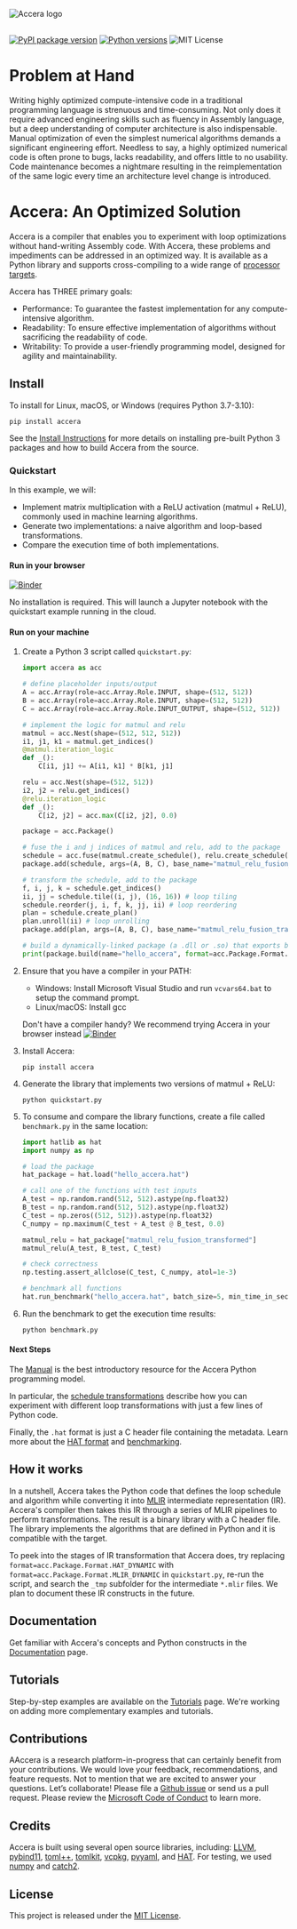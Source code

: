 ![Accera logo](https://microsoft.github.io/Accera/assets/Accera_darktext.png)
<div style="margin-bottom:30px"></div>

<a href="https://pypi.org/project/accera/"><img src="https://badge.fury.io/py/accera.svg" alt="PyPI package version"/></a> <a href="https://pypi.org/project/accera/"><img src="https://img.shields.io/pypi/pyversions/accera" alt="Python versions"/></a> ![MIT License](https://img.shields.io/pypi/l/accera)

# Problem at Hand
Writing highly optimized compute-intensive code in a traditional programming language is strenuous and time-consuming. Not only does it require advanced engineering skills such as fluency in Assembly language, but a deep understanding of computer architecture is also indispensable. Manual optimization of even the simplest numerical algorithms demands a significant engineering effort. Needless to say, a highly optimized numerical code is often prone to bugs, lacks readability, and offers little to no usability. Code maintenance becomes a nightmare resulting in the reimplementation of the same logic every time an architecture level change is introduced.


# Accera: An Optimized Solution

Accera is a compiler that enables you to experiment with loop optimizations without hand-writing Assembly code. With Accera, these problems and impediments can be addressed in an optimized way. It is available as a Python library and supports cross-compiling to a wide range of [processor targets](https://github.com/microsoft/Accera/blob/main/accera/python/accera/Targets.py).

Accera has THREE primary goals:

* Performance: To guarantee the fastest implementation for any compute-intensive algorithm.
* Readability: To ensure effective implementation of algorithms without sacrificing the readability of code.
* Writability: To provide a user-friendly programming model, designed for agility and maintainability.


## Install

To install for Linux, macOS, or Windows (requires Python 3.7-3.10):

```shell
pip install accera
```

See the [Install Instructions](https://microsoft.github.io/Accera/Install/) for more details on installing pre-built Python 3 packages and how to build Accera from the source.


### Quickstart

In this example, we will:

* Implement matrix multiplication with a ReLU activation (matmul + ReLU), commonly used in machine learning algorithms.
* Generate two implementations: a naive algorithm and loop-based transformations.
* Compare the execution time of both implementations.


#### Run in your browser

<!-- Using a demo branch to support minimal binder deployment without a full rebuild -->
[![Binder](https://mybinder.org/badge_logo.svg)](https://mybinder.org/v2/gh/microsoft/Accera/demos?labpath=docs%2Fdemos%2Fquickstart.ipynb)

No installation is required. This will launch a Jupyter notebook with the quickstart example running in the cloud.

#### Run on your machine

1. Create a Python 3 script called `quickstart.py`:

    ```python
    import accera as acc

    # define placeholder inputs/output
    A = acc.Array(role=acc.Array.Role.INPUT, shape=(512, 512))
    B = acc.Array(role=acc.Array.Role.INPUT, shape=(512, 512))
    C = acc.Array(role=acc.Array.Role.INPUT_OUTPUT, shape=(512, 512))

    # implement the logic for matmul and relu
    matmul = acc.Nest(shape=(512, 512, 512))
    i1, j1, k1 = matmul.get_indices()
    @matmul.iteration_logic
    def _():
        C[i1, j1] += A[i1, k1] * B[k1, j1]

    relu = acc.Nest(shape=(512, 512))
    i2, j2 = relu.get_indices()
    @relu.iteration_logic
    def _():
        C[i2, j2] = acc.max(C[i2, j2], 0.0)

    package = acc.Package()

    # fuse the i and j indices of matmul and relu, add to the package
    schedule = acc.fuse(matmul.create_schedule(), relu.create_schedule(), partial=2)
    package.add(schedule, args=(A, B, C), base_name="matmul_relu_fusion_naive")

    # transform the schedule, add to the package
    f, i, j, k = schedule.get_indices()
    ii, jj = schedule.tile((i, j), (16, 16)) # loop tiling
    schedule.reorder(j, i, f, k, jj, ii) # loop reordering
    plan = schedule.create_plan()
    plan.unroll(ii) # loop unrolling
    package.add(plan, args=(A, B, C), base_name="matmul_relu_fusion_transformed")

    # build a dynamically-linked package (a .dll or .so) that exports both functions
    print(package.build(name="hello_accera", format=acc.Package.Format.HAT_DYNAMIC))
    ```

2. Ensure that you have a compiler in your PATH:

    * Windows: Install Microsoft Visual Studio and run `vcvars64.bat` to setup the command prompt.
    * Linux/macOS: Install gcc

    Don't have a compiler handy? We recommend trying Accera in your browser instead [![Binder](https://mybinder.org/badge_logo.svg)](https://mybinder.org/v2/gh/microsoft/Accera/demos?labpath=docs%2Fdemos%2Fquickstart.ipynb)


3. Install Accera:

    ```shell
    pip install accera
    ```

4. Generate the library that implements two versions of matmul + ReLU:

    ```shell
    python quickstart.py
    ```

5. To consume and compare the library functions, create a file called `benchmark.py` in the same location:

    ```python
    import hatlib as hat
    import numpy as np

    # load the package
    hat_package = hat.load("hello_accera.hat")

    # call one of the functions with test inputs
    A_test = np.random.rand(512, 512).astype(np.float32)
    B_test = np.random.rand(512, 512).astype(np.float32)
    C_test = np.zeros((512, 512)).astype(np.float32)
    C_numpy = np.maximum(C_test + A_test @ B_test, 0.0)

    matmul_relu = hat_package["matmul_relu_fusion_transformed"]
    matmul_relu(A_test, B_test, C_test)

    # check correctness
    np.testing.assert_allclose(C_test, C_numpy, atol=1e-3)

    # benchmark all functions
    hat.run_benchmark("hello_accera.hat", batch_size=5, min_time_in_sec=5)
    ```

6. Run the benchmark to get the execution time results:

    ```shell
    python benchmark.py
    ```

#### Next Steps

The [Manual](https://microsoft.github.io/Accera/Manual/00%20Introduction/) is the best introductory resource for the Accera Python programming model.

In particular, the [schedule transformations](https://microsoft.github.io/Accera/Manual/03%20Schedules/#schedule-transformations) describe how you can experiment with different loop transformations with just a few lines of Python code.

Finally, the `.hat` format is just a C header file containing the metadata. Learn more about the [HAT format](https://github.com/microsoft/hat) and [benchmarking](https://github.com/microsoft/hat/tree/main/tools).

## How it works

In a nutshell, Accera takes the Python code that defines the loop schedule and algorithm while converting it into [MLIR](https://mlir.llvm.org/) intermediate representation (IR). Accera's compiler then takes this IR through a series of MLIR pipelines to perform transformations. The result is a binary library with a C header file. The library implements the algorithms that are defined in Python and it is compatible with the target.

To peek into the stages of IR transformation that Accera does, try replacing `format=acc.Package.Format.HAT_DYNAMIC` with `format=acc.Package.Format.MLIR_DYNAMIC` in `quickstart.py`, re-run the script, and search the `_tmp` subfolder for the intermediate `*.mlir` files. We plan to document these IR constructs in the future.

## Documentation

Get familiar with Accera's concepts and Python constructs in the [Documentation](https://microsoft.github.io/Accera/) page.

## Tutorials

Step-by-step examples are available on the [Tutorials](https://microsoft.github.io/Accera/Tutorials) page. We're working on adding more complementary examples and tutorials.

## Contributions

AAccera is a research platform-in-progress that can certainly benefit from your contributions. We would love your feedback, recommendations, and feature requests. Not to mention that we are excited to answer your questions. Let’s collaborate! Please file a  [Github issue](https://github.com/microsoft/Accera/issues/new) or send us a pull request. Please review the [Microsoft Code of Conduct](https://opensource.microsoft.com/codeofconduct/) to learn more.

## Credits

Accera is built using several open source libraries, including: [LLVM](https://llvm.org/), [pybind11](https://pybind11.readthedocs.io/en/stable/), [toml++](https://marzer.github.io/tomlplusplus/), [tomlkit](https://github.com/sdispater/tomlkit), [vcpkg](https://vcpkg.io/en/index.html), [pyyaml](https://pyyaml.org/), and [HAT](https://github.com/microsoft/hat). For testing, we used [numpy](https://github.com/numpy/numpy) and [catch2](https://github.com/catchorg/Catch2).

## License

This project is released under the [MIT License](https://github.com/microsoft/Accera/blob/main/LICENSE).

